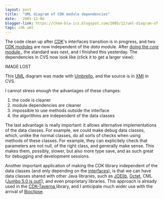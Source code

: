 ```yaml
---
layout: post
title:  "UML diagram of CDK module dependencies"
date:   2005-12-06
blogger-link: https://chem-bla-ics.blogspot.com/2005/12/uml-diagram-of-cdk-module-dependencies.html
tags: cdk uml
---
```


The code clean up after [CDK](http://cdk.sf.net/)'s interfaces transition is in progress, and two
[CDK modules](http://almost.cubic.uni-koeln.de/cdk/cdk_top/devel/modules/) are now independent
of the *data* module. After [doing the *core* module <i class="fa-solid fa-recycle fa-xs"></i>](https://chem-bla-ics.linkedchemistry.info/2005/10/25/more-cdkinterfaces-updates.html),
the standard was next, and I finished this yesterday. The dependencies in CVS now look like (click it to get a larger view):

IMAGE LOST

This [UML](https://en.wikipedia.org/wiki/Unified_Modeling_Language) diagram was made with [Umbrello](http://uml.sourceforge.net/), and the source is in
[XMI](http://www-128.ibm.com/developerworks/xml/library/x-xmi/) in CVS.

I cannot stress enough the advantages of these changes:

1. the code is cleaner
2. module dependencies are cleaner
3. impossible to use methods outside the interface
4. the algorithms are independent of the data classes

The last advantage is really important: it allows alternative implementations of the data classes. For example, we could make debug
data classes, which, unlike the normal classes, do all sorts of checks when using methods of these classes. For example, they can
explicitely check that parameters are not null, of the right class, and generally make sense. This makes them, possibly, slower,
but also more type save, and as such great for debugging and development sessions.

Another important application of making the CDK library independent of the data classes (and only depending on the
[interfaces](http://cdk.sourceforge.net/api/org/openscience/cdk/interfaces/package-frame.html)), is that we can have data classes
shared with other Java libraries, such as [JOElib](http://joelib.sf.net/), [Octet](http://octetsource.com/),
CML ([Jumbo 5.0 is out!](http://sourceforge.net/mailarchive/forum.php?thread_id=9146642&forum_id=8774)), and even proprietary libraries.
This approach is already used in the [CDK-Taverna <i class="fa-solid fa-recycle fa-xs"></i>](https://chem-bla-ics.linkedchemistry.info/2005/10/18/cdk-taverna-fully-recognized.html)
library, and I anticipate much wider use with the arrival of [Bioclipse](http://www.bioclipse.net/).
